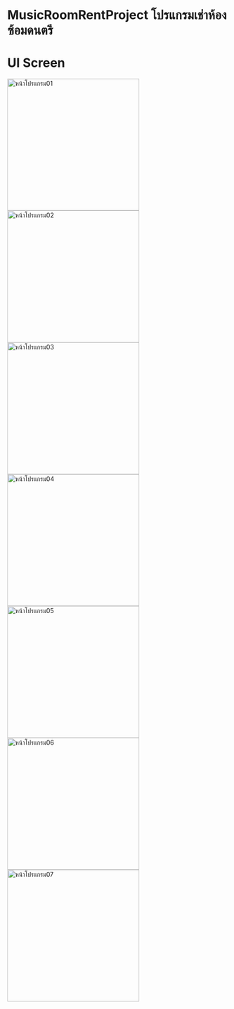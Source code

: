 # MusicRoomRentProject โปรแกรมเช่าห้องซ้อมดนตรี


# UI Screen

<img src="https://github.com/user-attachments/assets/8f18fadf-c5a6-4fcd-8168-e4bc35ca75af" alt="หน้าโปรแกรม01" width="300"/>

<img src="https://github.com/user-attachments/assets/95492006-c830-4eb4-a859-0bfe3a469ea2" alt="หน้าโปรแกรม02" width="300"/>

<img src="https://github.com/user-attachments/assets/3844e970-a03a-4133-b867-fc63d23b00a3" alt="หน้าโปรแกรม03" width="300"/>

<img src="https://github.com/user-attachments/assets/6e152b69-846c-46e3-810f-feb9cc2f31e8" alt="หน้าโปรแกรม04" width="300"/>

<img src="https://github.com/user-attachments/assets/600281f7-ee8f-4018-a23a-6a9f8bea65cf" alt="หน้าโปรแกรม05" width="300"/>

<img src="https://github.com/user-attachments/assets/b59c3fde-6747-4a01-9891-536abfafc95d" alt="หน้าโปรแกรม06" width="300"/>

<img src="https://github.com/user-attachments/assets/b87d50b0-3896-4aff-8e5f-9af5f129bcb1" alt="หน้าโปรแกรม07" width="300"/>


